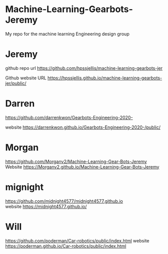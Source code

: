 # Machine-Learning-Gearbots-Jeremy
My repo for the machine learning Engineering design group


# Jeremy
github repo url    https://github.com/hpssjellis/machine-learning-gearbots-jer

Github website URL  https://hpssjellis.github.io/machine-learning-gearbots-jer/public/




# Darren 
https://github.com/darrenkwon/Gearbots-Engineering-2020- 

website https://darrenkwon.github.io/Gearbots-Engineering-2020-/public/



# Morgan  
https://github.com/Morganv2/Machine-Learning-Gear-Bots-Jeremy  
Website https://Morganv2.github.io/Machine-Learning-Gear-Bots-Jeremy



# mignight  
https://github.com/midnight4577/midnight4577.github.io   
website https://midnight4577.github.io/


# Will 
https://github.com/poderman/Car-robotics/public/index.html 
website https://poderman.github.io/Car-robotics/public/index.html     


